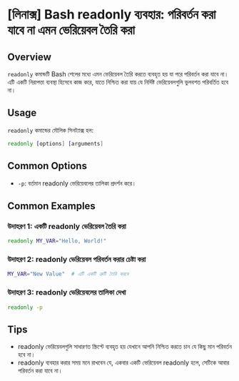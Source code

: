 # [লিনাক্স] Bash readonly ব্যবহার: পরিবর্তন করা যাবে না এমন ভেরিয়েবল তৈরি করা

## Overview
`readonly` কমান্ডটি Bash শেলের মধ্যে এমন ভেরিয়েবল তৈরি করতে ব্যবহৃত হয় যা পরে পরিবর্তন করা যাবে না। এটি একটি নিরাপত্তা ব্যবস্থা হিসেবে কাজ করে, যাতে নিশ্চিত করা যায় যে নির্দিষ্ট ভেরিয়েবলগুলি ভুলবশত পরিবর্তিত হবে না।

## Usage
`readonly` কমান্ডের মৌলিক সিনট্যাক্স হল:

```bash
readonly [options] [arguments]
```

## Common Options
- `-p`: বর্তমান readonly ভেরিয়েবলের তালিকা প্রদর্শন করে।

## Common Examples

### উদাহরণ 1: একটি readonly ভেরিয়েবল তৈরি করা
```bash
readonly MY_VAR="Hello, World!"
```

### উদাহরণ 2: readonly ভেরিয়েবল পরিবর্তন করার চেষ্টা করা
```bash
MY_VAR="New Value"  # এটি একটি ত্রুটি তৈরি করবে
```

### উদাহরণ 3: readonly ভেরিয়েবলের তালিকা দেখা
```bash
readonly -p
```

## Tips
- readonly ভেরিয়েবলগুলি সাধারণত স্ক্রিপ্টে ব্যবহৃত হয় যেখানে আপনি নিশ্চিত করতে চান যে কিছু মান পরিবর্তন হবে না।
- readonly ব্যবহার করার সময় মনে রাখবেন যে, একবার একটি ভেরিয়েবল readonly হলে, সেটিকে আবার পরিবর্তন করা যাবে না।